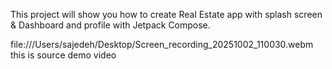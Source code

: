 This project will show you how to create  Real Estate app with splash screen &  Dashboard and profile with Jetpack Compose.

file:///Users/sajedeh/Desktop/Screen_recording_20251002_110030.webm 
this is source demo video 
